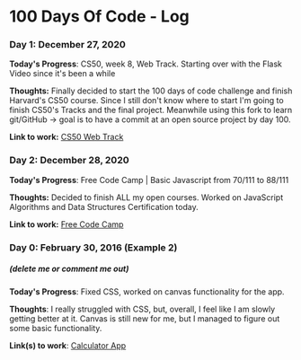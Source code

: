 # 100 Days Of Code - Log

### Day 1: December 27, 2020 

**Today's Progress**: CS50, week 8, Web Track. Starting over with the Flask Video since it's been a while

**Thoughts:** Finally decided to start the 100 days of code challenge and finish Harvard's CS50 course. Since I still don't know where to start I'm going to finish CS50's Tracks and the final project. Meanwhile using this fork to learn git/GitHub -> goal is to have a commit at an open source project by day 100.

**Link to work:** [CS50 Web Track](https://cs50.harvard.edu/x/2020/tracks/web/)

### Day 2: December 28, 2020 

**Today's Progress**: Free Code Camp | Basic Javascript from 70/111 to 88/111

**Thoughts:** Decided to finish ALL my open courses. Worked on JavaScript Algorithms and Data Structures Certification today.

**Link to work:** [Free Code Camp](https://www.freecodecamp.org/learn)

### Day 0: February 30, 2016 (Example 2)
##### (delete me or comment me out)

**Today's Progress**: Fixed CSS, worked on canvas functionality for the app.

**Thoughts**: I really struggled with CSS, but, overall, I feel like I am slowly getting better at it. Canvas is still new for me, but I managed to figure out some basic functionality.

**Link(s) to work**: [Calculator App](http://www.example.com)


